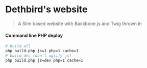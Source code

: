 # Dethbird's website
> A Slim based website with Backbone.js and Twig thrown in

#### Command line PHP deploy

```bash
# build all
php build.php js=1 php=1 cache=1
# build dev (don't uglify js)
php build.php js=dev php=1 cache=1
```
